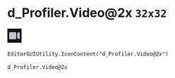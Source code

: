 # d_Profiler.Video@2x `32x32`
<img src="/img/d_Profiler.Video@2x.png" width=32 height=32>

``` CSharp
EditorGUIUtility.IconContent("d_Profiler.Video@2x")
```
```
d_Profiler.Video@2x
```
